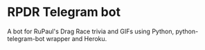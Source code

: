 # RPDR Telegram bot
A bot for RuPaul's Drag Race trivia and GIFs using Python, python-telegram-bot wrapper and Heroku.